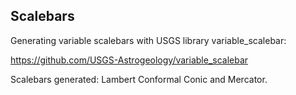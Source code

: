 ## Scalebars
Generating variable scalebars with USGS library variable_scalebar:

https://github.com/USGS-Astrogeology/variable_scalebar

Scalebars generated: Lambert Conformal Conic and Mercator.
